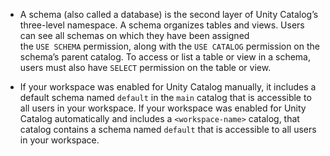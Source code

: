 
- A schema (also called a database) is the second layer of Unity Catalog’s three-level namespace. A schema organizes tables and views. Users can see all schemas on which they have been assigned the `USE SCHEMA` permission, along with the `USE CATALOG` permission on the schema’s parent catalog. To access or list a table or view in a schema, users must also have `SELECT` permission on the table or view.

- If your workspace was enabled for Unity Catalog manually, it includes a default schema named `default` in the `main` catalog that is accessible to all users in your workspace. If your workspace was enabled for Unity Catalog automatically and includes a `<workspace-name>` catalog, that catalog contains a schema named `default` that is accessible to all users in your workspace.